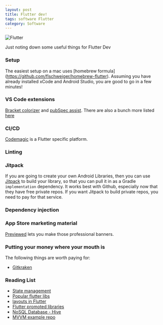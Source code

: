```yaml
---
layout: post
title: Flutter dev!
tags: software Flutter
category: Software
---
```

![Flutter](https://www.becompany.ch/blog/assets/2019-06-17-creating-flutter-rss-reader/android_ios.png)

Just noting down some useful things for Flutter Dev

### Setup

The easiest setup on a mac uses [homebrew formula] (https://github.com/flschweiger/homebrew-flutter). Assuming you have already installed xCode and Android Studio, you are good to go in a few minutes!

### VS Code extensions

[Bracket colorizer](https://marketplace.visualstudio.com/items?itemName=CoenraadS.bracket-pair-colorizer-2) and [pubSpec assist](https://marketplace.visualstudio.com/items?itemName=jeroen-meijer.pubspec-assist). There are also a bunch more listed [here](https://medium.com/flutter-community/must-have-vs-code-extensions-for-working-with-flutter-e31a421b9c68)

### CI/CD
[Codemagic](https://codemagic.io/start/) is a Flutter specific platform.

### Linting ###

### Jitpack ###
If you are going to create your own Android Libraries, then you can use [Jitpack](https://jitpack.io) to build your library, so that you can pull it in as a Gradle ``implementation`` dependency. It works best with Github, especially now that they have free private repos. If you want Jitpack to build private repos, you need to pay for that service.

### Dependency injection ###

### App Store marketing material
[Previewed](https://previewed.app/) lets you make those professional banners.


### Putting your money where your mouth is ###
The following things are worth paying for:
* [Gitkraken](https://www.gitkraken.com/)

### Reading List
* [State management](https://flutter.dev/docs/development/data-and-backend/state-mgmt/simple)
* [Popular flutter libs](https://medium.com/better-programming/the-10-best-and-most-liked-flutter-packages-f5813822e118)
* [layouts in Flutter](https://flutter.dev/docs/development/ui/layout#common-layout-widgets)
* [Flutter promoted libraries](https://pub.dev/flutter/favorites)
* [NoSQL Database - Hive](https://pub.dev/packages/hive)
* [MVVM example repo](https://github.com/scitbiz/flutter_pokedex)